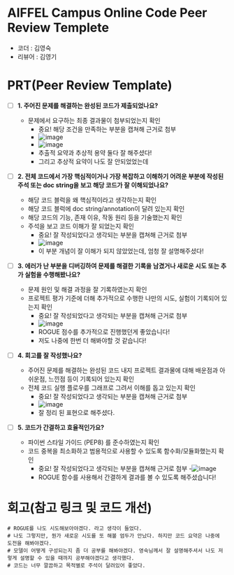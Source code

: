 # AIFFEL Campus Online Code Peer Review Templete
- 코더 : 김영숙
- 리뷰어 : 김영기


# PRT(Peer Review Template)
- [ ]  **1. 주어진 문제를 해결하는 완성된 코드가 제출되었나요?**
    - 문제에서 요구하는 최종 결과물이 첨부되었는지 확인
        - 중요! 해당 조건을 만족하는 부분을 캡쳐해 근거로 첨부
        - ![image](https://github.com/user-attachments/assets/1dde6edc-be04-4b18-a8cf-a748424e75ef)
        - ![image](https://github.com/user-attachments/assets/7d4ed6a5-d99b-4889-af38-14f2aaad3e4a)
        - 추출적 요약과 추상적 용약 둘다 잘 해주셨다!
        - 그리고 추상적 요약이 나도 잘 안되었었는데 
    
- [ ]  **2. 전체 코드에서 가장 핵심적이거나 가장 복잡하고 이해하기 어려운 부분에 작성된 
주석 또는 doc string을 보고 해당 코드가 잘 이해되었나요?**
    - 해당 코드 블럭을 왜 핵심적이라고 생각하는지 확인
    - 해당 코드 블럭에 doc string/annotation이 달려 있는지 확인
    - 해당 코드의 기능, 존재 이유, 작동 원리 등을 기술했는지 확인
    - 주석을 보고 코드 이해가 잘 되었는지 확인
        - 중요! 잘 작성되었다고 생각되는 부분을 캡쳐해 근거로 첨부
        - ![image](https://github.com/user-attachments/assets/ac7c96c1-9cf8-49ae-aa12-ff01b78abfe7)
        - 이 부분 개념이 잘 이해가 되지 않았었는데, 엄청 잘 설명해주셨다!

- [ ]  **3. 에러가 난 부분을 디버깅하여 문제를 해결한 기록을 남겼거나
새로운 시도 또는 추가 실험을 수행해봤나요?**
    - 문제 원인 및 해결 과정을 잘 기록하였는지 확인
    - 프로젝트 평가 기준에 더해 추가적으로 수행한 나만의 시도, 
    실험이 기록되어 있는지 확인
        - 중요! 잘 작성되었다고 생각되는 부분을 캡쳐해 근거로 첨부
        - ![image](https://github.com/user-attachments/assets/d7bbd84b-6b91-4f1b-a13a-3955748a400d)
        - ROGUE 점수를 추가적으로 진행했던게 좋았습니다!
        - 저도 나중에 한번 더 해봐야할 것 같습니다!

        
- [ ]  **4. 회고를 잘 작성했나요?**
    - 주어진 문제를 해결하는 완성된 코드 내지 프로젝트 결과물에 대해
    배운점과 아쉬운점, 느낀점 등이 기록되어 있는지 확인
    - 전체 코드 실행 플로우를 그래프로 그려서 이해를 돕고 있는지 확인
        - 중요! 잘 작성되었다고 생각되는 부분을 캡쳐해 근거로 첨부
        - ![image](https://github.com/user-attachments/assets/cd4d0027-48d2-4357-ac51-f5c68f5739e7)
        - 잘 정리 된 표현으로 해주셨다.

        
- [ ]  **5. 코드가 간결하고 효율적인가요?**
    - 파이썬 스타일 가이드 (PEP8) 를 준수하였는지 확인
    - 코드 중복을 최소화하고 범용적으로 사용할 수 있도록 함수화/모듈화했는지 확인
        - 중요! 잘 작성되었다고 생각되는 부분을 캡쳐해 근거로 첨부
        -![image](https://github.com/user-attachments/assets/986ac3e9-7ba0-4148-b27c-8f538c62a5cf)
        - ROGUE 함수를 사용해서 간결하게 결과를 볼 수 있도록 해주셨습니다!



# 회고(참고 링크 및 코드 개선)
```
# ROGUE를 나도 시도해보아야겠다. 라고 생각이 들었다.
# 나도 그렇지만, 뭔가 새로운 시도를 또 해볼 엄두가 안났다. 하지만 코드 요약은 나중에 도전을 해봐야겠다.
# 모델이 어떻게 구성되는지 좀 더 공부를 해봐야겠다. 영숙님께서 잘 설명해주셔서 나도 저렇게 설명할 수 있을 때까지 공부해야겠다고 생각했다.
# 코드는 너무 깔끔하고 목적별로 주석이 달려있어 좋았다.
```

